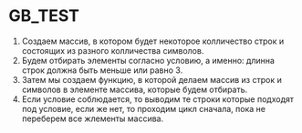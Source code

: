 # GB_TEST
1) Создаем массив, в котором будет некоторое колличество строк и состоящих из разного колличества символов.
2) Будем отбирать элементы согласно условию, а именно: длинна строк должна быть меньше или равно 3.
3) Затем мы создаем функцию, в которой делаем массив из строк и символов в элементе массива, которые будем отбирать.
4) Если условие соблюдается, то выводим те строки которые подходят под условие, если же нет, то проходим цикл сначала, пока не переберем все жлементы массива.
